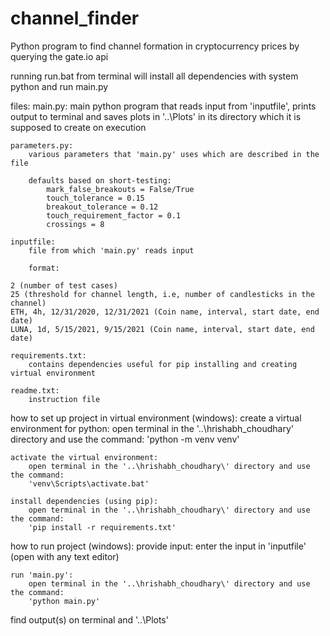 # channel_finder
Python program to find channel formation in cryptocurrency prices by querying the gate.io api


running run.bat from terminal will install all dependencies with system python and run main.py

files:
	main.py:
		main python program that reads input from 'inputfile', prints output to terminal and saves plots in '..\Plots\' in its directory which it is supposed to create on execution

	parameters.py:
		various parameters that 'main.py' uses which are described in the file

		defaults based on short-testing:
			mark_false_breakouts = False/True
			touch_tolerance = 0.15
			breakout_tolerance = 0.12
			touch_requirement_factor = 0.1
			crossings = 8

	inputfile:
		file from which 'main.py' reads input

		format:
```
2 (number of test cases)
25 (threshold for channel length, i.e, number of candlesticks in the channel)
ETH, 4h, 12/31/2020, 12/31/2021 (Coin name, interval, start date, end date)
LUNA, 1d, 5/15/2021, 9/15/2021 (Coin name, interval, start date, end date)
```

	requirements.txt:
		contains dependencies useful for pip installing and creating virtual environment

	readme.txt:
		instruction file


how to set up project in virtual environment (windows):
	create a virtual environment for python:
		open terminal in the '..\hrishabh_choudhary\' directory and use the command:
		'python -m venv venv'

	activate the virtual environment:
		open terminal in the '..\hrishabh_choudhary\' directory and use the command:
		'venv\Scripts\activate.bat'

	install dependencies (using pip):
		open terminal in the '..\hrishabh_choudhary\' directory and use the command:
		'pip install -r requirements.txt'


how to run project (windows):
	provide input:
		enter the input in 'inputfile' (open with any text editor)

	run 'main.py':
		open terminal in the '..\hrishabh_choudhary\' directory and use the command:
		'python main.py'

find output(s) on terminal and '..\Plots\'
